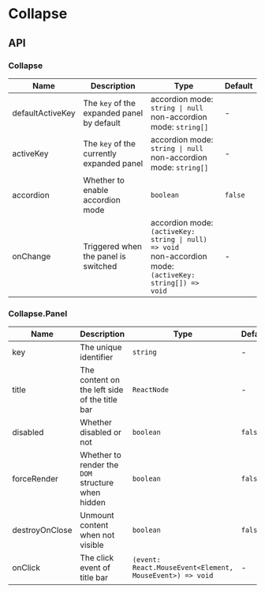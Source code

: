 # Collapse

<code src="./demos/demo1.tsx"></code>

## API

### Collapse

| Name             | Description                                | Type                                                                                                             | Default |
| ---------------- | ------------------------------------------ | ---------------------------------------------------------------------------------------------------------------- | ------- |
| defaultActiveKey | The `key` of the expanded panel by default | accordion mode: `string \| null` <br/>non-accordion mode: `string[]`                                             | -       |
| activeKey        | The `key` of the currently expanded panel  | accordion mode: `string \| null` <br/>non-accordion mode: `string[]`                                             | -       |
| accordion        | Whether to enable accordion mode           | `boolean`                                                                                                        | `false` |
| onChange         | Triggered when the panel is switched       | accordion mode: `(activeKey: string \| null) => void` <br /> non-accordion mode: `(activeKey: string[]) => void` | -       |

### Collapse.Panel

| Name           | Description                                       | Type                                                     | Default |
| -------------- | ------------------------------------------------- | -------------------------------------------------------- | ------- |
| key            | The unique identifier                             | `string`                                                 | -       |
| title          | The content on the left side of the title bar     | `ReactNode`                                              | -       |
| disabled       | Whether disabled or not                           | `boolean`                                                | `false` |
| forceRender    | Whether to render the `DOM` structure when hidden | `boolean`                                                | `false` |
| destroyOnClose | Unmount content when not visible                  | `boolean`                                                | `false` |
| onClick        | The click event of title bar                      | `(event: React.MouseEvent<Element, MouseEvent>) => void` | -       |
